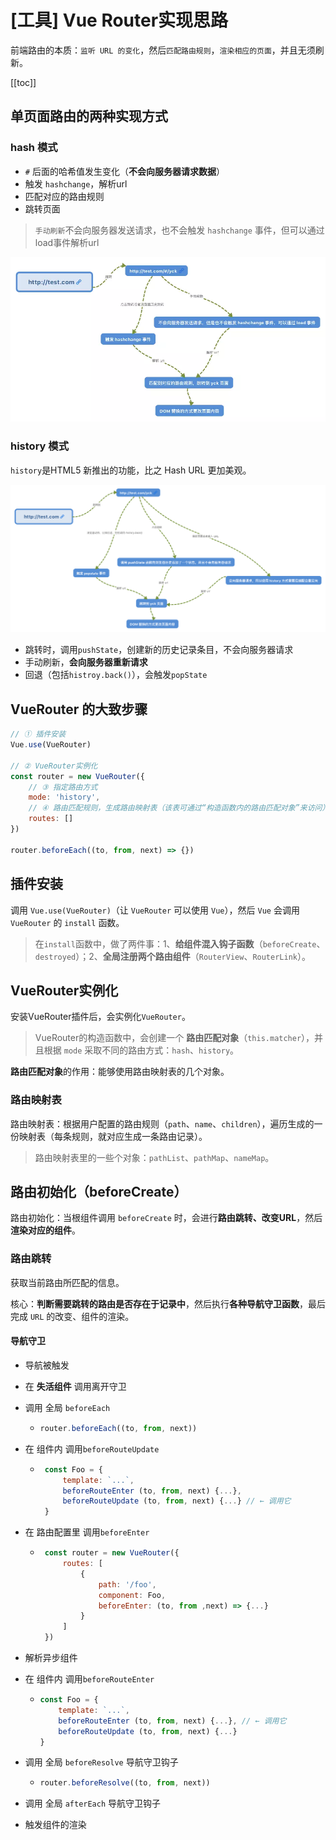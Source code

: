# [工具] Vue Router实现思路
前端路由的本质：`监听 URL 的变化`，然后`匹配路由规则`，`渲染相应的页面`，并且无须刷新。

[[toc]]

## 单页面路由的两种实现方式
### hash 模式
 - `#` 后面的哈希值发生变化（**不会向服务器请求数据**）
 - 触发 `hashchange`，解析url
 - 匹配对应的路由规则
 - 跳转页面

>  `手动刷新`不会向服务器发送请求，也不会触发 `hashchange` 事件，但可以通过load事件解析url

![alt](./img/img-1.png)

### history 模式
`history`是HTML5 新推出的功能，比之 Hash URL 更加美观。

![alt](./img/img-2.png)
 - 跳转时，调用`pushState`，创建新的历史记录条目，不会向服务器请求
 - 手动刷新，**会向服务器重新请求**
 - 回退（包括`histroy.back()`），会触发`popState`

## VueRouter 的大致步骤
```js
// ① 插件安装
Vue.use(VueRouter)

// ② VueRouter实例化
const router = new VueRouter({
    // ③ 指定路由方式
    mode: 'history',
    // ④ 路由匹配规则，生成路由映射表（该表可通过“构造函数内的路由匹配对象”来访问）
    routes: []
})

router.beforeEach((to, from, next) => {})
```


## 插件安装
调用 `Vue.use(VueRouter)`（让 `VueRouter` 可以使用 `Vue`），然后 `Vue` 会调用 `VueRouter` 的 `install` 函数。
 > 在`install`函数中，做了两件事：1、**给组件混入钩子函数**（`beforeCreate`、`destroyed`）；2、**全局注册两个路由组件**（`RouterView`、`RouterLink`）。


## VueRouter实例化
安装VueRouter插件后，会实例化`VueRouter`。

> VueRouter的构造函数中，会创建一个 **路由匹配对象**（`this.matcher`），并且根据 `mode` 采取不同的路由方式：`hash`、`history`。

**路由匹配对象**的作用：能够使用路由映射表的几个对象。

### 路由映射表
路由映射表：根据用户配置的路由规则（`path`、`name`、`children`），遍历生成的一份映射表（每条规则，就对应生成一条路由记录）。

> 路由映射表里的一些个对象：`pathList`、`pathMap`、`nameMap`。

## 路由初始化（beforeCreate）
路由初始化：当根组件调用 `beforeCreate` 时，会进行**路由跳转、改变URL**，然后**渲染对应的组件**。

### 路由跳转
获取当前路由所匹配的信息。

核心：**判断需要跳转的路由是否存在于记录中**，然后执行**各种导航守卫函数**，最后完成 `URL` 的改变、组件的渲染。

#### 导航守卫
 - 导航被触发

 - 在 **失活组件** 调用离开守卫

 - 调用 全局 `beforeEach`
    -   ```js
        router.beforeEach((to, from, next))
        ```

 - 在 组件内 调用`beforeRouteUpdate`
    -  ```js
        const Foo = {
            template: `...`,
            beforeRouteEnter (to, from, next) {...},
            beforeRouteUpdate (to, from, next) {...} // ← 调用它
        }
        ```

 - 在 路由配置里 调用`beforeEnter`
    -  ```js
        const router = new VueRouter({
            routes: [
                {
                    path: '/foo',
                    component: Foo,
                    beforeEnter: (to, from ,next) => {...}
                }
            ]
        })
        ```

 - 解析异步组件

 - 在 组件内 调用`beforeRouteEnter`
    -   ```js
        const Foo = {
            template: `...`,
            beforeRouteEnter (to, from, next) {...}, // ← 调用它
            beforeRouteUpdate (to, from, next) {...}
        }
        ```

 - 调用 全局 `beforeResolve` 导航守卫钩子
    -   ```js
        router.beforeResolve((to, from, next))
        ```

 - 调用 全局 `afterEach` 导航守卫钩子

 - 触发组件的渲染
